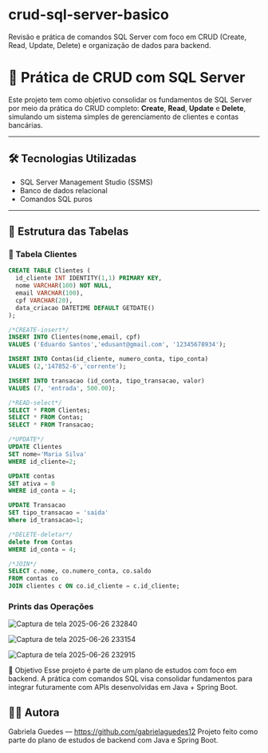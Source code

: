 # crud-sql-server-basico
Revisão e prática de comandos SQL Server com foco em CRUD (Create, Read, Update, Delete) e organização de dados para backend.

# 🧠 Prática de CRUD com SQL Server

Este projeto tem como objetivo consolidar os fundamentos de SQL Server por meio da prática do CRUD completo: **Create**, **Read**, **Update** e **Delete**, simulando um sistema simples de gerenciamento de clientes e contas bancárias.

---

## 🛠️ Tecnologias Utilizadas

- SQL Server Management Studio (SSMS)
- Banco de dados relacional
- Comandos SQL puros

---

## 🧩 Estrutura das Tabelas

### 📄 Tabela Clientes
```sql
CREATE TABLE Clientes (
  id_cliente INT IDENTITY(1,1) PRIMARY KEY,
  nome VARCHAR(100) NOT NULL,
  email VARCHAR(100),
  cpf VARCHAR(20),
  data_criacao DATETIME DEFAULT GETDATE()
);

/*CREATE-insert*/
INSERT INTO Clientes(nome,email, cpf)
VALUES ('Eduardo Santos','edusant@gmail.com', '12345678934');

INSERT INTO Contas(id_cliente, numero_conta, tipo_conta)
VALUES (2,'147852-6','corrente');

INSERT INTO transacao (id_conta, tipo_transacao, valor)
VALUES (7, 'entrada', 500.00);

/*READ-select*/
SELECT * FROM Clientes;
SELECT * FROM Contas;
SELECT * FROM Transacao;

/*UPDATE*/
UPDATE Clientes
SET nome='Maria Silva'
WHERE id_cliente=2;

UPDATE contas
SET ativa = 0
WHERE id_conta = 4;

UPDATE Transacao
SET tipo_transacao = 'saida'
Where id_transacao=1;

/*DELETE-deletar*/
delete from Contas
WHERE id_conta = 4;

/*JOIN*/
SELECT c.nome, co.numero_conta, co.saldo
FROM contas co
JOIN clientes c ON co.id_cliente = c.id_cliente;

```
### Prints das Operações
![Captura de tela 2025-06-26 232840](https://github.com/user-attachments/assets/5471e76f-db2c-49b0-8f31-675ffa7a9af7)

![Captura de tela 2025-06-26 233154](https://github.com/user-attachments/assets/68698c34-c9f5-4937-aa2a-c4f530733b80)

![Captura de tela 2025-06-26 232915](https://github.com/user-attachments/assets/31e9785f-bb22-49ce-9309-5ed5e28cd673)

🎯 Objetivo
Esse projeto é parte de um plano de estudos com foco em backend. A prática com comandos SQL visa consolidar fundamentos para integrar futuramente com APIs desenvolvidas em Java + Spring Boot.

## 👩‍💻 Autora

Gabriela Guedes — https://github.com/gabrielaguedes12
Projeto feito como parte do plano de estudos de backend com Java e Spring Boot.

